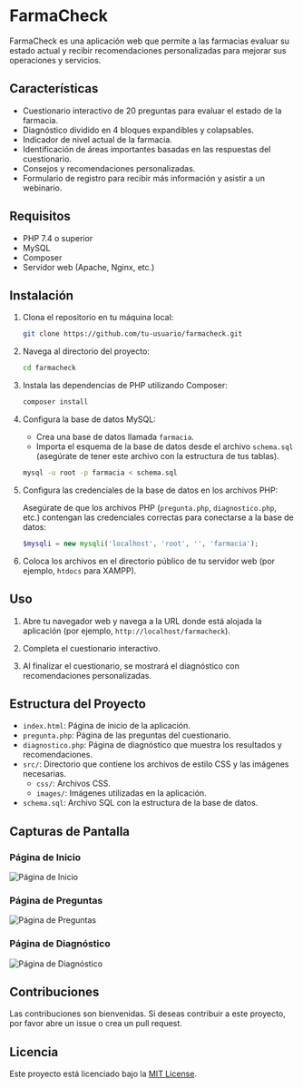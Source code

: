 
# FarmaCheck

FarmaCheck es una aplicación web que permite a las farmacias evaluar su estado actual y recibir recomendaciones personalizadas para mejorar sus operaciones y servicios. 

## Características

- Cuestionario interactivo de 20 preguntas para evaluar el estado de la farmacia.
- Diagnóstico dividido en 4 bloques expandibles y colapsables.
- Indicador de nivel actual de la farmacia.
- Identificación de áreas importantes basadas en las respuestas del cuestionario.
- Consejos y recomendaciones personalizadas.
- Formulario de registro para recibir más información y asistir a un webinario.

## Requisitos

- PHP 7.4 o superior
- MySQL
- Composer
- Servidor web (Apache, Nginx, etc.)

## Instalación

1. Clona el repositorio en tu máquina local:

    ```bash
    git clone https://github.com/tu-usuario/farmacheck.git
    ```

2. Navega al directorio del proyecto:

    ```bash
    cd farmacheck
    ```

3. Instala las dependencias de PHP utilizando Composer:

    ```bash
    composer install
    ```

4. Configura la base de datos MySQL:

    - Crea una base de datos llamada `farmacia`.
    - Importa el esquema de la base de datos desde el archivo `schema.sql` (asegúrate de tener este archivo con la estructura de tus tablas).

    ```bash
    mysql -u root -p farmacia < schema.sql
    ```

5. Configura las credenciales de la base de datos en los archivos PHP:

    Asegúrate de que los archivos PHP (`pregunta.php`, `diagnostico.php`, etc.) contengan las credenciales correctas para conectarse a la base de datos:

    ```php
    $mysqli = new mysqli('localhost', 'root', '', 'farmacia');
    ```

6. Coloca los archivos en el directorio público de tu servidor web (por ejemplo, `htdocs` para XAMPP).

## Uso

1. Abre tu navegador web y navega a la URL donde está alojada la aplicación (por ejemplo, `http://localhost/farmacheck`).

2. Completa el cuestionario interactivo.

3. Al finalizar el cuestionario, se mostrará el diagnóstico con recomendaciones personalizadas.

## Estructura del Proyecto

- `index.html`: Página de inicio de la aplicación.
- `pregunta.php`: Página de las preguntas del cuestionario.
- `diagnostico.php`: Página de diagnóstico que muestra los resultados y recomendaciones.
- `src/`: Directorio que contiene los archivos de estilo CSS y las imágenes necesarias.
  - `css/`: Archivos CSS.
  - `images/`: Imágenes utilizadas en la aplicación.
- `schema.sql`: Archivo SQL con la estructura de la base de datos.

## Capturas de Pantalla

### Página de Inicio
![Página de Inicio](path/to/screenshot.png)

### Página de Preguntas
![Página de Preguntas](path/to/screenshot2.png)

### Página de Diagnóstico
![Página de Diagnóstico](path/to/screenshot3.png)

## Contribuciones

Las contribuciones son bienvenidas. Si deseas contribuir a este proyecto, por favor abre un issue o crea un pull request.

## Licencia

Este proyecto está licenciado bajo la [MIT License](LICENSE).
